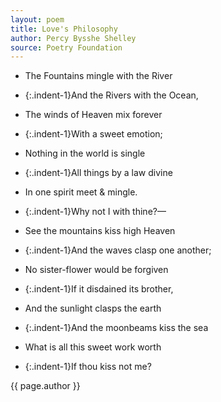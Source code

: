 ```yaml
---
layout: poem
title: Love's Philosophy
author: Percy Bysshe Shelley
source: Poetry Foundation
---
```


- The Fountains mingle with the River
- {:.indent-1}And the Rivers with the Ocean,
- The winds of Heaven mix forever
- {:.indent-1}With a sweet emotion;
- Nothing in the world is single
- {:.indent-1}All things by a law divine
- In one spirit meet & mingle.
- {:.indent-1}Why not I with thine?—

- See the mountains kiss high Heaven
- {:.indent-1}And the waves clasp one another;
- No sister-flower would be forgiven
- {:.indent-1}If it disdained its brother,
- And the sunlight clasps the earth
- {:.indent-1}And the moonbeams kiss the sea
- What is all this sweet work worth
- {:.indent-1}If thou kiss not me? 

{{ page.author }}
